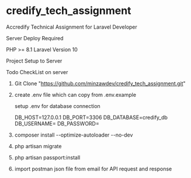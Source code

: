 # credify_tech_assignment
Accredify Technical Assignment for Laravel Developer

Server Deploy Required

PHP              >= 8.1
Laravel Version     10


Project Setup to Server 

Todo CheckList on server

1. Git Clone "https://github.com/minzawdev/credify_tech_assignment.git"
2. create .env file which can copy from .env.example

    setup .env for database connection

    DB_HOST=127.0.0.1
    DB_PORT=3306
    DB_DATABASE=credify_db
    DB_USERNAME=
    DB_PASSWORD=

3. composer install --optimize-autoloader --no-dev
4. php artisan migrate
5. php artisan passport:install
6. import postman json file from email for API request and response